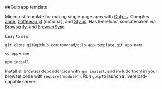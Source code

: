 ##Gulp app template

Minimalist template for making single-page apps with
[Gulp.js](http://gulpjs.com/). Compiles [Jade](http://jade-lang.com/),
[Coffeescript](http://coffeescript.org/) (optional), and
[Stylus](http://learnboost.github.io/stylus/). Has livereload, concatenation via
[Browserify](http://browserify.org/), and [BrowserSync](http://browsersync.io/).

Easy to use.

`git clone git@github.com:nsonnad/gulp-app-template.git app-name`

`cd app-name`

`npm install`

Install all browser dependencies with `npm install`, and include them in your
browser code with `require('module')`. Run `gulp` to launch a livereload-capable
server.
